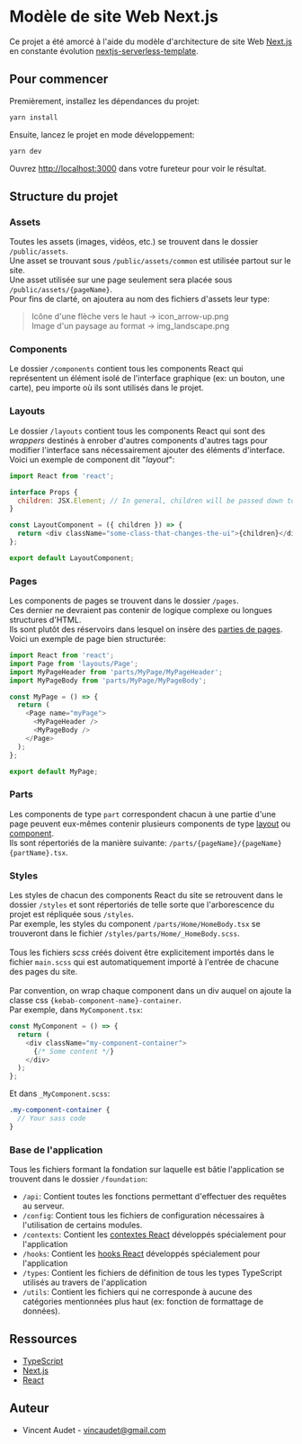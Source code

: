 # Modèle de site Web Next.js

Ce projet a été amorcé à l'aide du modèle d'architecture de site Web [Next.js](https://nextjs.org/) en constante évolution [nextjs-serverless-template](https://github.com/Dodilanne/nextjs-serverless-template.git).

## Pour commencer

Premièrement, installez les dépendances du projet:

```bash
yarn install
```

Ensuite, lancez le projet en mode développement:

```bash
yarn dev
```

Ouvrez [http://localhost:3000](http://localhost:3000) dans votre fureteur pour voir le résultat.

## Structure du projet

### Assets

Toutes les assets (images, vidéos, etc.) se trouvent dans le dossier `/public/assets`.\
Une asset se trouvant sous `/public/assets/common` est utilisée partout sur le site.\
Une asset utilisée sur une page seulement sera placée sous `/public/assets/{pageName}`.\
Pour fins de clarté, on ajoutera au nom des fichiers d'assets leur type:

> Icône d'une flèche vers le haut -> icon_arrow-up.png\
> Image d'un paysage au format -> img_landscape.png

### Components

Le dossier `/components` contient tous les components React qui représentent un élément isolé de l'interface graphique (ex: un bouton, une carte), peu importe où ils sont utilisés dans le projet.

### Layouts

Le dossier `/layouts` contient tous les components React qui sont des _wrappers_ destinés à enrober d'autres components d'autres tags pour modifier l'interface sans nécessairement ajouter des éléments d'interface.\
Voici un exemple de component dit "_layout_":

```javascript
import React from 'react';

interface Props {
  children: JSX.Element; // In general, children will be passed down to a layout component
}

const LayoutComponent = ({ children }) => {
  return <div className="some-class-that-changes-the-ui">{children}</div>;
};

export default LayoutComponent;
```

### Pages

Les components de pages se trouvent dans le dossier `/pages`.\
Ces dernier ne devraient pas contenir de logique complexe ou longues structures d'HTML.\
Ils sont plutôt des réservoirs dans lesquel on insère des [parties de pages](#parts).\
Voici un exemple de page bien structurée:

```javascript
import React from 'react';
import Page from 'layouts/Page';
import MyPageHeader from 'parts/MyPage/MyPageHeader';
import MyPageBody from 'parts/MyPage/MyPageBody';

const MyPage = () => {
  return (
    <Page name="myPage">
      <MyPageHeader />
      <MyPageBody />
    </Page>
  );
};

export default MyPage;
```

### Parts

Les components de type `part` correspondent chacun à une partie d'une page peuvent eux-mêmes contenir plusieurs components de type [layout](#layouts) ou [component](#components).\
Ils sont répertoriés de la manière suivante: `/parts/{pageName}/{pageName}{partName}.tsx`.

### Styles

Les styles de chacun des components React du site se retrouvent dans le dossier `/styles` et sont répertoriés de telle sorte que l'arborescence du projet est répliquée sous `/styles`.\
Par exemple, les styles du component `/parts/Home/HomeBody.tsx` se trouveront dans le fichier `/styles/parts/Home/_HomeBody.scss`.\
\
Tous les fichiers *scss* créés doivent être explicitement importés dans le fichier `main.scss` qui est automatiquement importé à l'entrée de chacune des pages du site.\
\
Par convention, on wrap chaque component dans un div auquel on ajoute la classe css `{kebab-component-name}-container`.\
Par exemple, dans `MyComponent.tsx`:
```javascript
const MyComponent = () => {
  return (
    <div className="my-component-container">
      {/* Some content */}
    </div>
  );
};
```
Et dans `_MyComponent.scss`:
```scss
.my-component-container {
  // Your sass code
}
```

### Base de l'application

Tous les fichiers formant la fondation sur laquelle est bâtie l'application se trouvent dans le dossier `/foundation`:

- `/api`: Contient toutes les fonctions permettant d'effectuer des requêtes au serveur.
- `/config`: Contient tous les fichiers de configuration nécessaires à l'utilisation de certains modules.
- `/contexts`: Contient les [contextes React](https://reactjs.org/docs/context.html#gatsby-focus-wrapper) développés spécialement pour l'application
- `/hooks`: Contient les [hooks React](https://reactjs.org/docs/hooks-custom.html) développés spécialement pour l'application
- `/types`: Contient les fichiers de définition de tous les types TypeScript utilisés au travers de l'application
- `/utils`: Contient les fichiers qui ne corresponde à aucune des catégories mentionnées plus haut (ex: fonction de formattage de données).

## Ressources

- [TypeScript](https://www.typescriptlang.org/docs/handbook/intro.html)
- [Next.js](https://nextjs.org/docs)
- [React](https://reactjs.org/)

## Auteur

- Vincent Audet - vincaudet@gmail.com

